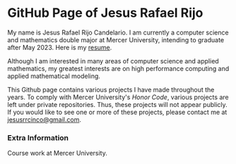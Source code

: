# GitHub Page of Jesus Rafael Rijo

My name is Jesus Rafael Rijo Candelario. I am currently a computer science and mathematics double major at Mercer University, intending to graduate after May 2023. Here is my [resume](https://github.com/jesusrrc/jesusrrc/blob/main/rijo_resume.pdf).

Although I am interested in many areas of computer science and applied mathematics, my greatest interests are on high performance computing and applied mathematical modeling.

This Github page contains various projects I have made throughout the years. To comply with Mercer University's *Honor Code*, various projects are left under 
private repositories. Thus, these projects will not appear publicly. If you would like to see one or more of these projects, please contact me 
at jesusrrcinco@gmail.com.

### Extra Information

Course work at Mercer University.
